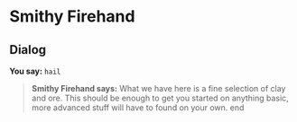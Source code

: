 # Smithy Firehand
## Dialog

**You say:** `hail`



>**Smithy Firehand says:** What we have here is a fine selection of clay and ore. This should be enough to get you started on anything basic, more advanced stuff will have to found on your own.
end
